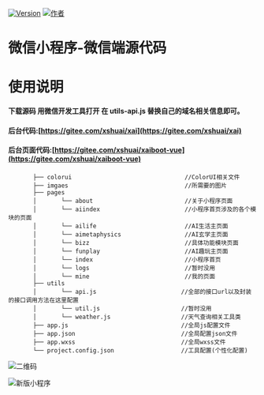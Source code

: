 [![Version](https://img.shields.io/badge/version-2.0.0-brightgreen.svg)](https://gitee.com/xshuai/weixinxiaochengxu/)
[![作者](https://img.shields.io/badge/%E4%BD%9C%E8%80%85-%E5%B0%8F%E5%B8%85%E4%B8%B6-7AD6FD.svg)](https://www.ydxiaoshuai.cn/)

# 微信小程序-微信端源代码
 
# 使用说明
#### 下载源码 用微信开发工具打开  在 **utils-api.js** 替换自己的域名相关信息即可。
#### 后台代码:[https://gitee.com/xshuai/xai](https://gitee.com/xshuai/xai)
#### 后台页面代码:[https://gitee.com/xshuai/xaiboot-vue](https://gitee.com/xshuai/xaiboot-vue)



```
       ├── colorui                                //ColorUI相关文件
       ├── imgaes                                 //所需要的图片
       ├── pages                               
       │       └── about                          //关于小程序页面  
       │       └── aiindex                        //小程序首页涉及的各个模块的页面
       │       └── ailife                         //AI生活主页面
       │       └── aimetaphysics                  //AI玄学主页面      
       │       └── bizz                           //具体功能模块页面
       │       └── funplay                        //AI趣玩主页面  
       │       └── index                          //小程序首页  
       │       └── logs                           //暂时没用  
       │       └── mine                           //我的页面
       ├── utils                                
       │       └── api.js                        //全部的接口url以及封装的接口调用方法在这里配置
       │       └── util.js                       //暂时没用      
       │       └── weather.js                    //天气查询相关工具类 
       ├── app.js                                //全局js配置文件
       ├── app.json                              //全局配置json文件
       ├── app.wxss                              //全局wxss文件
       └── project.config.json                   //工具配置(个性化配置)
```


![二维码](https://gitee.com/uploads/images/2018/0321/090238_ec240de3_131538.jpeg "微信扫一扫体验")

![新版小程序](https://images.gitee.com/uploads/images/2020/1009/113528_b1def465_131538.gif "新版小程序.gif")